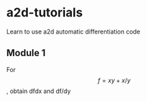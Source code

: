 # a2d-tutorials
Learn to use a2d automatic differentiation code

## Module 1
For $$f = xy + x/y$$, obtain dfdx and df/dy
